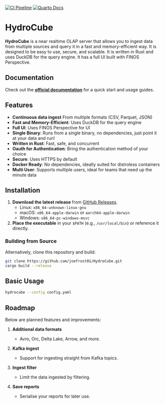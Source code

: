 [![CI Pipeline](https://github.com/joefrost01/HydroCube/actions/workflows/build.yml/badge.svg)](https://github.com/joefrost01/HydroCube/actions/workflows/build.yml)
[![Quarto Docs](https://img.shields.io/badge/docs-online-blue.svg)](https://joefrost01.github.io/HydroCube/)

# HydroCube

**HydroCube** is a near realtime OLAP server that allows you to ingest data from multiple sources and query it in a fast and memory-efficient way. It is designed to be easy to use, secure, and scalable. It is written in Rust and uses DuckDB for the query engine. It has a full UI built with FINOS Perspective.

## Documentation

Check out the **[official documentation](https://joefrost01.github.io/HydroCube/)** for a quick start and usage guides.

## Features
- **Continuous data ingest** From multiple formats (CSV, Parquet, JSON)
- **Fast and Memory-Efficient**: Uses DuckDB for the query engine
- **Full UI**: Uses FINOS Perspective for UI
- **Single Binary**: Runs from a single binary, no dependencies, just point it at your data and run!
- **Written in Rust**: Fast, safe, and concurrent
- **Oauth for Authentication**: Bring the authentication method of your choice
- **Secure**: Uses HTTPS by default
- **Docker Ready**: No dependencies, ideally suited for distroless containers
- **Multi User**: Supports multiple users, ideal for teams that need up the minute data

## Installation

1. **Download the latest release** from [GitHub Releases](https://github.com/joefrost01/HydroCube/releases).
    - Linux: `x86_64-unknown-linux-gnu`
    - macOS: `x86_64-apple-darwin` or `aarch64-apple-darwin`
    - Windows: `x86_64-pc-windows-msvc`
2. **Place the executable** in your `$PATH` (e.g., `/usr/local/bin`) or reference it directly.

### Building from Source

Alternatively, clone this repository and build:

```bash
git clone https://github.com/joefrost01/HydroCube.git
cargo build --release
```

## Basic Usage

```bash
hydrocube --config config.yaml
```

## Roadmap

Below are planned features and improvements:

1. **Additional data formats**
    - Avro, Orc, Delta Lake, Arrow, and more.

2. **Kafka ingest**
    - Support for ingesting straight from Kafka topics.

3. **Ingest filter**
    - Limit the data ingested by filtering.

4. **Save reports**
    - Serialise your reports for later use.

